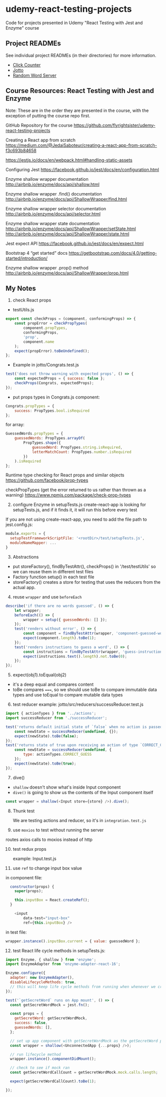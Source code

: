 # udemy-react-testing-projects

Code for projects presented in Udemy "React Testing with Jest and Enzyme" course

## Project READMEs

See individual project READMEs (in their directories) for more information.

-   [Click Counter](https://github.com/flyrightsister/udemy-react-testing-projects/blob/master/click-counter/README.md)
-   [Jotto](https://github.com/flyrightsister/udemy-react-testing-projects/blob/master/jotto/README.md)
-   [Random Word Server](https://github.com/flyrightsister/udemy-react-testing-projects/blob/master/random-word-server/README.md)

## Course Resources: React Testing with Jest and Enzyme

Note: These are in the order they are presented in the course, with the exception of putting the course repo first.

GitHub Repository for the course
https://github.com/flyrightsister/udemy-react-testing-projects

Creating a React app from scratch
https://medium.com/@JedaiSaboteur/creating-a-react-app-from-scratch-f3c693b84658

https://jestjs.io/docs/en/webpack.html#handling-static-assets

Configuring Jest
https://facebook.github.io/jest/docs/en/configuration.html

Enzyme shallow wrapper documentation
http://airbnb.io/enzyme/docs/api/shallow.html

Enzyme shallow wrapper .find() documentation
http://airbnb.io/enzyme/docs/api/ShallowWrapper/find.html

Enzyme shallow wrapper selector documentation
http://airbnb.io/enzyme/docs/api/selector.html

Enzyme shallow wrapper state documentation
http://airbnb.io/enzyme/docs/api/ShallowWrapper/setState.html
http://airbnb.io/enzyme/docs/api/ShallowWrapper/state.html

Jest expect API
https://facebook.github.io/jest/docs/en/expect.html

Bootstrap 4 “get started” docs
https://getbootstrap.com/docs/4.0/getting-started/introduction/

Enzyme shallow wrapper .prop() method
http://airbnb.io/enzyme/docs/api/ShallowWrapper/prop.html

## My Notes

1. check React props

-   testUtils.js

```js
export const checkProps = (component, conformingProps) => {
	const propError = checkPropTypes(
		component.propTypes,
		conformingProps,
		'prop',
		component.name
	);
	expect(propError).toBeUndefined();
};
```

-   Example in jotto/Congrats.test.js

```js
test('does not throw warning with expected props', () => {
	const expectedProps = { success: false };
	checkProps(Congrats, expectedProps);
});
```

-   put props types in Congrats.js component:

```js
Congrats.propTypes = {
	success: PropTypes.bool.isRequired
};
```

for array:

```js
GuessedWords.propTypes = {
	guessedWords: PropTypes.arrayOf(
		PropTypes.shape({
			guessedWord: PropTypes.string.isRequired,
			letterMatchCount: PropTypes.number.isRequired
		})
	).isRequired
};
```

Runtime type checking for React props and similar objects
https://github.com/facebook/prop-types

checkPropTypes (get the error returned to us rather than thrown as a warning)
https://www.npmjs.com/package/check-prop-types

2. configure Enzyme in setupTests.js
   create-react-app is looking for setupTests.js, and if it finds it, it will run this before every test

If you are not using create-react-app, you need to add the file path to jest.config.js:

```js
module.exports = {
  setupTestFrameworkScriptFile: '<rootDir>/test/setupTests.js',
  moduleNameMapper: ...
}
```

3. Abstractions

-   put storeFactory(), findByTestAttr(), checkProps() in '/test/testUtils' so we can reuse them in different test files
-   Factory function setup() in each test file
-   storeFactory() creates a store for testing that uses the reducers from the actual app.

4. reuse `wrapper` and use `beforeEach`

```js
describe('if there are no words guessed', () => {
	let wrapper;
	beforeEach(() => {
		wrapper = setup({ guessedWords: [] });
	});
	test('renders without error', () => {
		const component = findByTestAttr(wrapper, 'component-guessed-words');
		expect(component.length).toBe(1);
	});
	test('renders instructions to guess a word', () => {
		const instructions = findByTestAttr(wrapper, 'guess-instructions');
		expect(instructions.text().length).not.toBe(0);
	});
});
```

5. expect(obj1).toEqual(obj2)

-   it's a deep equal and compares content
-   toBe compares `===`, so we should use toBe to compare immutable data types and use toEqual to compare mutable data types

6. test reducer
   example: jotto/src/reducers/successReducer.test.js

```js
import { actionTypes } from '../actions';
import successReducer from './successReducer';

test('returns default initial state of `false` when no action is passed', () => {
	const newState = successReducer(undefined, {});
	expect(newState).toBe(false);
});
test('returns state of true upon receiving an action of type `CORRECT_GUESS`', () => {
	const newState = successReducer(undefined, {
		type: actionTypes.CORRECT_GUESS
	});
	expect(newState).toBe(true);
});
```

7. dive()

-   `shallow` doesn't show what's inside Input component
-   `dive()` is going to show us the contents of the Input component itself

```js
const wrapper = shallow(<Input store={store} />).dive();
```

8. Thunk test

    We are testing actions and reducer, so it's in `integration.test.js`

9. use `moxios` to test without running the server

routes axios calls to moxios instead of http

10. test redux props

    example: Input.test.js

11. use `ref` to change input box value

in component file:
```js
  constructor(props) {
    super(props);

    this.inputBox = React.createRef();
  }
```
```js
	<input
		data-test="input-box"
		ref={this.inputBox} />
```

in test file:

```js
wrapper.instance().inputBox.current = { value: guessedWord };
```

12. test React life cycle methods
in setupTests.js:
```js
import Enzyme, { shallow } from 'enzyme';
import EnzymeAdapter from 'enzyme-adapter-react-16';

Enzyme.configure({
  adapter: new EnzymeAdapter(),
  disableLifecycleMethods: true, 
  // this will keep life cycle methods from running when whenever we create an app shallow wrapper.
});
```

```js
test('`getSecretWord` runs on App mount', () => {
  const getSecretWordMock = jest.fn();

  const props = {
    getSecretWord: getSecretWordMock,
    success: false,
    guessedWords: [],
  };

  // set up app component with getSecretWordMock as the getSecretWord prop
  const wrapper = shallow(<UnconnectedApp {...props} />);

  // run lifecycle method
  wrapper.instance().componentDidMount();

  // check to see if mock ran
  const getSecretWordCallCount = getSecretWordMock.mock.calls.length;

  expect(getSecretWordCallCount).toBe(1);

});
```